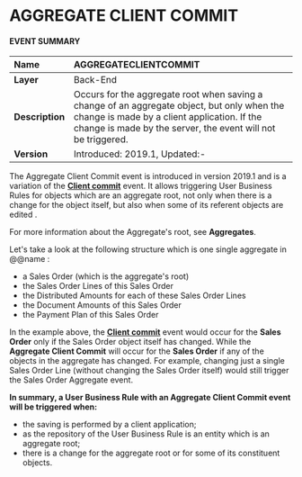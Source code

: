 
# AGGREGATE CLIENT COMMIT

#### EVENT SUMMARY

|Name|AGGREGATECLIENTCOMMIT
|:----|:-----
|**Layer**| Back-End
|**Description**| Occurs for the aggregate root when saving a change of an aggregate object, but only when the change is made by a client application. If the change is made by the server, the event will not be triggered.
|**Version**| Introduced: 2019.1, Updated:-


The Aggregate Client Commit event is introduced in version 2019.1 and is a variation of the **[Client commit](https://github.com/ErpNetDocs/tech/blob/master/advanced/business-rules/user-business-rules-events/client-commit.md)** event. It allows triggering User Business Rules for objects which are an aggregate root, not only when there is a change for the object itself, but also when some of its referent objects are edited . 

For more information about the Aggregate's root, see **Aggregates**.

Let's take a look at the following structure which is one single aggregate in @@name :
- a Sales Order (which is the aggregate's root)
- the Sales Order Lines of this Sales Order
- the Distributed Amounts for each of these Sales Order Lines
- the Document Amounts of this Sales Order
- the Payment Plan of this Sales Order

In the example above, the **[Client commit](https://github.com/ErpNetDocs/tech/blob/master/advanced/business-rules/user-business-rules-events/client-commit.md)** event would occur for the **Sales Order** only if the Sales Order object itself has changed. While the **Aggregate Client Commit** will occur for the **Sales Order** if any of the objects in the aggregate has changed. For example, changing just a single Sales Order Line (without changing the Sales Order itself) would still trigger the Sales Order 
Aggregate event.


**In summary, a User Business Rule with an Aggregate Client Commit event will be triggered when:**

- the saving is performed by a client application;
- as the repository of the User Business Rule is an entity which is an aggregate root;
- there is a change for the aggregate root or for some of its constituent objects.

